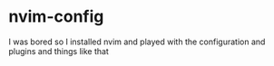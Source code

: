 # nvim-config
I was bored so I installed nvim and played with the configuration and plugins and things like that
